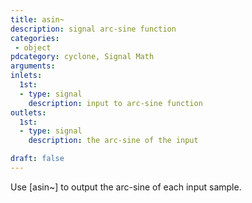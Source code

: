 ```yaml
---
title: asin~
description: signal arc-sine function
categories:
 - object
pdcategory: cyclone, Signal Math
arguments:
inlets:
  1st:
  - type: signal
    description: input to arc-sine function
outlets:
  1st:
  - type: signal
    description: the arc-sine of the input

draft: false
---
```


Use [asin~] to output the arc-sine of each input sample.
